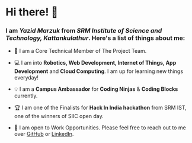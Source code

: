 # Hi there! 👋

### I am *Yazid Marzuk* from *SRM Institute of Science and Technology, Kattankulathur*. Here's a list of things about me:
- 🎯 I am a Core Technical Member of The Project Team.

- 💻 I am into **Robotics, Web Development, Internet of Things, App Development** and **Cloud Computing**. I am up for learning new things everyday!
- 💡 I am a **Campus Ambassador** for **Coding Ninjas** & **Coding Blocks** currently.
- 🏆 I am one of the Finalists for **Hack In India hackathon** from SRM IST, one of the winners of SIIC open day. 

- 💬 I am open to Work Opportunities. Please feel free to reach out to me over [GitHub](https://www.github.com/yazidmarzuk) or [LinkedIn](https://www.linkedin.com/in/marzukkp).
